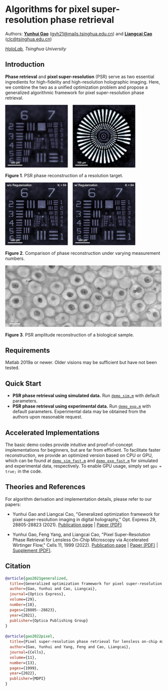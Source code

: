 # Algorithms for pixel super-resolution phase retrieval
Authors: **[Yunhui Gao](https://github.com/Yunhui-Gao)** (gyh21@mails.tsinghua.edu.cn) and **[Liangcai Cao](https://scholar.google.com/citations?user=FYYb_-wAAAAJ&hl=en)** (clc@tsinghua.edu.cn)

*[HoloLab](http://www.holoddd.com/), Tsinghua University*

## Introduction

**Phase retrieval** and **pixel super-resolution** (PSR) serve as two essential ingredients for high-fidelity and high-resolution holographic imaging. Here, we combine the two as a unified optimization problem and propose a generalized algorithmic framework for pixel super-resolution phase retrieval.

<p align="left">
<img src="imgs/resolution_1.gif" width="200">  &nbsp;&nbsp; <img src="imgs/resolution_2.gif" width="200">
</p>

<p align="left"><strong>Figure 1</strong>. PSR phase reconstruction of a resolution target.</p>

<p align="left">
<img src="imgs/regularization_1.gif" width="200">  &nbsp;&nbsp;  <img src="imgs/regularization_2.gif" width="200">
</p>

<p align="left"><strong>Figure 2</strong>. Comparison of phase reconstruction under varying measurement numbers.</p>

<p align="left">
<img src="imgs/cell_comparison.gif" width="500">
</p>

<p align="left"><strong>Figure 3</strong>. PSR amplitude reconstruction of a biological sample.</p>

## Requirements
Matlab 2019a or newer. Older visions may be sufficient but have not been tested.

## Quick Start
- **PSR phase retrieval using simulated data.** Run [`demo_sim.m`](https://github.com/THUHoloLab/pixel-super-resolution-phase-retrieval/blob/master/main/demo_sim.m) with default parameters.
- **PSR phase retrieval using experimental data.** Run [`demo_exp.m`](https://github.com/THUHoloLab/pixel-super-resolution-phase-retrieval/blob/master/main/demo_exp.m) with default parameters. Experimental data may be obtained from the authors upon reasonable request.

## Accelerated Implementations
The basic demo codes provide intuitive and proof-of-concept implementations for beginners, but are far from efficient. To facilitate faster reconstruction, we provide an optimized version based on CPU or GPU, which can be found at [`demo_sim_fast.m`](https://github.com/THUHoloLab/pixel-super-resolution-phase-retrieval/blob/master/main/demo_sim_fast.m) and [`demo_exp_fast.m`](https://github.com/THUHoloLab/pixel-super-resolution-phase-retrieval/blob/master/main/demo_exp_fast.m) for simulated and experimental data, respectively. To enable GPU usage, simply set `gpu = true;` in the code.

## Theories and References
For algorithm derivation and implementation details, please refer to our papers:

- Yunhui Gao and Liangcai Cao, "Generalized optimization framework for pixel super-resolution imaging in digital holography," Opt. Express 29, 28805-28823 (2021).
[Publication page](https://doi.org/10.1364/OE.434449) | [Paper (PDF)](https://github.com/THUHoloLab/pixel-super-resolution-phase-retrieval/blob/master/docs/oe-29-18-28805.pdf) 

- Yunhui Gao, Feng Yang, and Liangcai Cao, "Pixel Super-Resolution Phase Retrieval for Lensless On-Chip Microscopy via Accelerated Wirtinger Flow," Cells 11, 1999 (2022).
[Publication page](https://doi.org/10.3390/cells11131999) | [Paper (PDF)](https://github.com/THUHoloLab/pixel-super-resolution-phase-retrieval/blob/master/docs/cells-11-13-1999.pdf) | [Supplement (PDF)](https://github.com/THUHoloLab/pixel-super-resolution-phase-retrieval/blob/master/docs/cells-11-13-1999-supplement.pdf).


## Citation

```BibTex
@article{gao2021generalized,
  title={Generalized optimization framework for pixel super-resolution imaging in digital holography},
  author={Gao, Yunhui and Cao, Liangcai},
  journal={Optics Express},
  volume={29},
  number={18},
  pages={28805--28823},
  year={2021},
  publisher={Optica Publishing Group}
}

@article{gao2022pixel,
  title={Pixel super-resolution phase retrieval for lensless on-chip microscopy via accelerated Wirtinger flow},
  author={Gao, Yunhui and Yang, Feng and Cao, Liangcai},
  journal={Cells},
  volume={11},
  number={13},
  pages={1999},
  year={2022},
  publisher={MDPI}
}
```